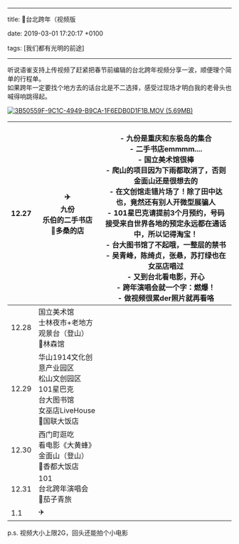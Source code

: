
---

title: 🎥台北跨年（视频版

date: 2019-03-01 17:20:17 +0100

tags: [我们都有光明的前途]

---
听说语雀支持上传视频了赶紧把春节前编辑的台北跨年视频分享一波，顺便理个简单的行程单。<br />如果跨年一定要找个地方去的话台北是不二选择，感受过现场才明白我的老骨头也喊得响跳得起。

[![3B50559F-9C1C-4949-B9CA-1F6EDB0D1F1B.MOV (5.69MB)](https://cdn.nlark.com/yuque/0/2019/jpeg/124911/1551457357653-1d1fad0c-052c-46bb-beaf-efb1966238e1.jpeg?x-oss-process=image/resize,h_450)](https://www.yuque.com/leshiyi/diary/fzpvxp?_lake_card=%7B%22status%22%3A%22done%22%2C%22name%22%3A%223B50559F-9C1C-4949-B9CA-1F6EDB0D1F1B.MOV%22%2C%22size%22%3A5966908%2C%22percent%22%3A0%2C%22videoId%22%3A%22e315d90b0f4f4f009fa4440c5df4cced%22%2C%22id%22%3A%22video-cf011a%22%2C%22coverUrl%22%3A%22https%3A%2F%2Fcdn.nlark.com%2Fyuque%2F0%2F2019%2Fjpeg%2F124911%2F1551457357653-1d1fad0c-052c-46bb-beaf-efb1966238e1.jpeg%22%2C%22aliyunVideoSrc%22%3Anull%2C%22taobaoVideoId%22%3A%22220378603534%22%2C%22uploaderId%22%3A124911%2C%22authKey%22%3A%22YXBwX2tleT04MDAwMDAwMTImYXV0aF9pbmZvPXsidGltZXN0YW1wRW5jcnlwdGVkIjoiNTE3M2NjMGFjZWRlMGVmZmRhNmU4MTk0MDg2ZjlmYTIifSZkdXJhdGlvbj0mdGltZXN0YW1wPTE1NTE0ODcxMTQ%3D%22%2C%22card%22%3A%22video%22%7D#video-cf011a)

| 12.27 | ✈️<br />九份<br />乐伯的二手书店<br />🏨多桑的店 | <br />- 九份是重庆和东极岛的集合<br />- 二手书店emmmm....<br />- 国立美术馆很棒<br />- 爬山的项目因为下雨都取消了，否则金面山还是很想去的<br />- 在文创馆走错片场了！除了田中达也，竟然还有别人开微型展骗人<br />- 101星巴克请提前3个月预约，号码接受来自世界各地的预定永远都在通话中，所以记得淘宝！<br />- 台大图书馆了不起哦，一整层的禁书<br />- 吴青峰，陈绮贞，张悬，苏打绿也在女巫店唱过<br />- 又到台北看电影，开心<br />- 跨年演唱会就一个字：燃爆！<br />- 做视频很累der照片就再看咯<br /> |
| --- | --- | --- |
| 12.28 | 国立美术馆<br />士林夜市+老地方观景台（登山）<br />🏨林森馆 |  |
| 12.29 | 华山1914文化创意产业园区<br />松山文创园区<br />101星巴克<br />台大图书馆<br />女巫店LiveHouse<br />🏨国联大饭店 |  |
| 12.30 | 西门町逛吃<br />看电影《大黄蜂》<br />金面山（登山）<br />🏨香都大饭店 |  |
| 12.31 | 101<br />台北跨年演唱会<br />🏨茄子青旅 |  |
| 1.1 | ✈️ |  |

p.s. 视频大小上限2G，回头还能拍个小电影

